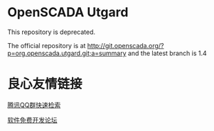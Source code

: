# OpenSCADA Utgard

This repository is deprecated.

The official repository is at http://git.openscada.org/?p=org.openscada.utgard.git;a=summary and the latest branch is 1.4


 # 良心友情链接

[腾讯QQ群快速检索](http://u.720life.cn/s/8cf73f7c)

[软件免费开发论坛](http://u.720life.cn/s/bbb01dc0)